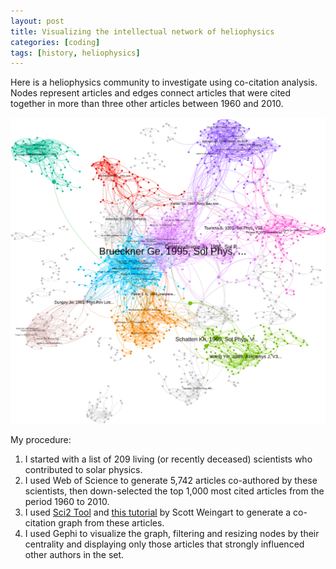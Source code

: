 ```yaml
---
layout: post
title: Visualizing the intellectual network of heliophysics
categories: [coding]
tags: [history, heliophysics]
---
```


Here is a heliophysics community to investigate using co-citation analysis. Nodes represent articles and edges connect articles that were cited together in more than three other articles between 1960 and 2010.

![](/assets/heliophysics-co-citation.svg)  

My procedure:
1. I started with a list of 209 living (or recently deceased) scientists who contributed to solar physics.
2. I used Web of Science to generate 5,742 articles co-authored by these scientists, then down-selected the top 1,000 most cited articles from the period 1960 to 2010.
3. I used [Sci2 Tool](https://sci2.cns.iu.edu/user/index.php) and [this tutorial](http://scottbot.net/networks-demystified-7-doing-co-citation-analyses/) by Scott Weingart to generate a co-citation graph from these articles.
4. I used Gephi to visualize the graph, filtering and resizing nodes by their centrality and displaying only those articles that strongly influenced other authors in the set.
